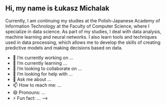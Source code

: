 ## Hi, my name is Łukasz Michalak
Currently, I am continuing my studies at the Polish-Japanese Academy of Information Technology at the Faculty of Computer Science, where I specialize in data science. As part of my studies, I deal with data analysis, machine learning and neural networks. I also learn tools and techniques used in data processing, which allows me to develop the skills of creating predictive models and making decisions based on data.


- 🔭 I’m currently working on ...
- 🌱 I’m currently learning ...
- 👯 I’m looking to collaborate on ...
- 🤔 I’m looking for help with ...
- 💬 Ask me about ...
- 📫 How to reach me: ...
- 😄 Pronouns: ...
- ⚡ Fun fact: ...
-->
